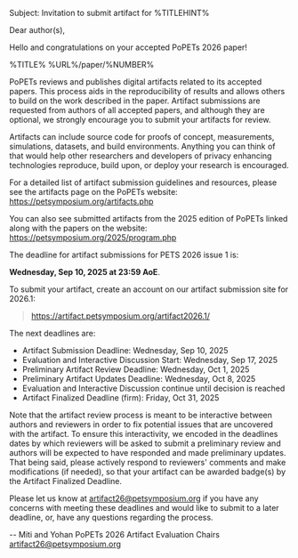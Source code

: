Subject: Invitation to submit artifact for %TITLEHINT%

Dear author(s),

Hello and congratulations on your accepted PoPETs 2026 paper!

%TITLE%
%URL%/paper/%NUMBER%

PoPETs reviews and publishes digital artifacts related to its accepted papers. This process aids in the reproducibility of results and allows others to build on the work described in the paper. Artifact submissions are requested from authors of all accepted papers, and although they are optional, we strongly encourage you to submit your artifacts for review.

Artifacts can include source code for proofs of concept, measurements, simulations, datasets, and build environments. Anything you can think of that would help other researchers and developers of privacy enhancing technologies reproduce, build upon, or deploy your research is encouraged.

For a detailed list of artifact submission guidelines and resources, please see
the artifacts page on the PoPETs website: https://petsymposium.org/artifacts.php

You can also see submitted artifacts from the 2025 edition of PoPETs linked
along with the papers on the website: https://petsymposium.org/2025/program.php

The deadline for artifact submissions for PETS 2026 issue 1 is:

  **Wednesday, Sep 10, 2025 at 23:59 AoE**.

To submit your artifact, create an account on our artifact submission
site for 2026.1:
  > https://artifact.petsymposium.org/artifact2026.1/

The next deadlines are:

- Artifact Submission Deadline: Wednesday, Sep 10, 2025
- Evaluation and Interactive Discussion Start: Wednesday, Sep 17, 2025
- Preliminary Artifact Review Deadline: Wednesday, Oct 1, 2025
- Preliminary Artifact Updates Deadline: Wednesday, Oct 8, 2025
- Evaluation and Interactive Discussion continue until decision is reached
- Artifact Finalized Deadline (firm): Friday, Oct 31, 2025

Note that the artifact review process is meant to be interactive between authors
and reviewers in order to fix potential issues that are uncovered with the
artifact. To ensure this interactivity, we encoded in the deadlines dates by
which reviewers will be asked to submit a preliminary review and authors will be
expected to have responded and made preliminary updates. That being said, please
actively respond to reviewers' comments and make modifications (if needed), so
that your artifact can be awarded badge(s) by the Artifact Finalized Deadline.

Please let us know at <artifact26@petsymposium.org> if you have any concerns with meeting these deadlines and would like to submit to a later deadline, or, have any questions regarding the process.

--
Miti and Yohan
PoPETs 2026 Artifact Evaluation Chairs
artifact26@petsymposium.org
